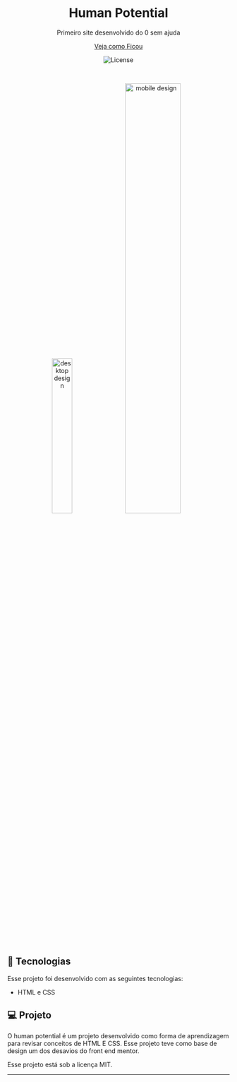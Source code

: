 <h1 align="center"> Human Potential</h1>

<p align="center">
Primeiro site desenvolvido do 0 sem ajuda
</p>

<p align="center">
  <a href="https://human-potential.vercel.app/" > Veja como Ficou</a>
</p>

<p align="center">
  <img alt="License" src="https://img.shields.io/static/v1?label=license&message=MIT&color=49AA26&labelColor=000000">
</p>

<br>

<p align="center">
  <img alt="desktop design" src=".design/desktop-design.jpg" width="30%">
  <img alt="mobile design" src=".design/mobile-design.jpg" width="50%">
  
  
</p>

## 🚀 Tecnologias

Esse projeto foi desenvolvido com as seguintes tecnologias:

- HTML e CSS

## 💻 Projeto

O human potential é um projeto desenvolvido como forma de aprendizagem para revisar conceitos de HTML E CSS. Esse projeto teve como base de design um dos desavios do front end mentor.


Esse projeto está sob a licença MIT.


---
